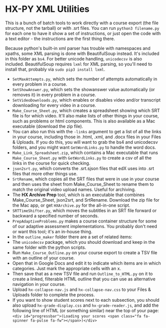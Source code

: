 HX-PY XML Utilities
====================================

This is a bunch of batch tools to work directly with a course export (the file structure, not the tarball) or with .srt files. You can run `python3 filename.py` for each one to have it show a set of instructions, or just open the code with a text editor - the instructions are the first thing there.

Because python's built-in xml parser has trouble with namespaces and xpaths, some XML parsing is done with BeautifulSoup instead. It's included in this folder as `bs4`. For better unicode handling, `unicodecsv` is also included. BeautifulSoup requires `lxml` for XML parsing, so you'll need to install that, probably via `sudo pip3 install lxml`.

* `SetMaxAttempts.py`, which sets the number of attempts automatically in every problem in a course.
* `SetShowAnswer.py`, which sets the showanswer value automatically (or removes it) in every problem in a course.
* `SetVideoDownloads.py`, which enables or disables video and/or transcript downloading for every video in a course.
* `Make_Course_Sheet.py`, which creates a spreadsheet showing which SRT file is for which video. It'll also make lists of other things in your course, such as problems or html components. This is also available as a Mac executable (download the zip file).
 * You can also run this with the `-links` argument to get a list of all the links in your course, including those in .html, .xml, and .docx files in your Files & Uploads. If you do this, you will want to grab the bs4 and unicodecsv folders, and you might want `GetWordLinks.py` to handle the word docs.
* `Make_Link_Spreadsheet.zip`, which contains a Mac executable that runs `Make_Course_Sheet.py` with `GetWordLinks.py` to create a csv of all the links in the course for quick checking.
* `json2srt.py`, which converts the .srt.sjson files that edX uses into .srt files that more other things use.
* `SrtRename`, which copies all the SRT files that were in use in your course and then uses the sheet from Make_Course_Sheet to rename them to match the original video upload names. Useful for archiving.
* The **HX Archive Prep** tool, which is an executable that combines Make_Course_Sheet, json2srt, and SrtRename. Download the zip file for the Mac app, or get `HXArchive.py` for the all-in-one script.
* `SRTTimeShifter.py`, which moves the subtitles in an SRT file forward or backward a specified number of seconds.
* `PrepAdaptiveProblems.py` makes a course container structure for some of our adaptive assessment implementations. You probably don't need or want this tool; it's an in-house thing.
* In the `outline_maker` folder there are a set of related items:
 * The `unicodecsv` package, which you should download and keep in the same folder with the python scripts.
 * Run `Make_Course_Outline.py` on your course export to create a TSV file with an outline of your course.
 * Open that in Google Docs and edit it to indicate which items are in which categories. Just mark the appropriate cells with an x.
 * Then save that as a new TSV file and run `Outline_to_HTML.py` on it to create a linked, filterable HTML outline that you can use as alternative navigation in your course.
 * Upload `hx-collapse-nav.js` and `hx-collapse-nav.css` to your Files & Uploads folder to complete the process.
 * If you want to show student scores next to each subsection, you should also upload `hx-grade-display.css` and `hx-grade-reader.js`, and add the following line of HTML (or something similar) near the top of your page: `<div id="progressbar">(Loading your scores <span class="fa fa-spinner fa-pulse fa-fw"></span>)</div>`
